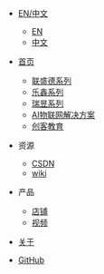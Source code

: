 - [<span class="iconfont icon-icon_yuyin1"></span> EN/中文](/)
  - [EN](/)
  - [中文](/zhdocs/)

- [<span class="iconfont icon-icon_fabu"></span> 首页](/README.md)
  - [联盛德系列](README?id=winnermicro)
  - [乐鑫系列](README?id=esp-series)
  - [瑞昱系列](README?id=realtek)
  - [AI物联网解决方案](README?id=ai-iot-solutions)
  - [创客教育](/README?id=robotics)
- <span class="iconfont icon-tianxie"></span> 资源
  - [<span class="iconfont icon-csdn"></span> CSDN](https://www.cnblogs.com/doiting/)
  - [<span class="iconfont icon-github"></span> wiki](http://wiki.doit.am/)

- <span class="iconfont icon-xiangkan"></span> 产品
  - [<span class="iconfont icon-music"></span> 店铺](https://szdoit.taobao.com/)
  - [<span class="iconfont icon-book3"></span> 视频](https://i.youku.com/i/UMjg3NjY2MDgxMg==?spm=a2hbt.13141534.1_1.d_2_2)
- [<span class="iconfont icon-wodeguanzhu"></span> 关于](zhdocs/About/README.md)
- [<span class="iconfont icon-github1"></span> GitHub](https://github.com/SmartArduino)







